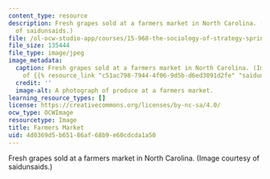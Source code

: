 ```yaml
---
content_type: resource
description: Fresh grapes sold at a farmers market in North Carolina. (Image courtesy
  of saidunsaids.)
file: /ol-ocw-studio-app/courses/15-968-the-sociology-of-strategy-spring-2005/4d0369d5b65186af68b9e60cdcda1a50_15-968s05.jpg
file_size: 135444
file_type: image/jpeg
image_metadata:
  caption: Fresh grapes sold at a farmers market in North Carolina. (Image courtesy
    of {{% resource_link "c51ac798-7944-4f06-9d5b-d6ed3091d2fe" "saidunsaids" %}}.)
  credit: ''
  image-alt: A photograph of produce at a farmers market.
learning_resource_types: []
license: https://creativecommons.org/licenses/by-nc-sa/4.0/
ocw_type: OCWImage
resourcetype: Image
title: Farmers Market
uid: 4d0369d5-b651-86af-68b9-e60cdcda1a50
---
```

Fresh grapes sold at a farmers market in North Carolina. (Image courtesy of saidunsaids.)